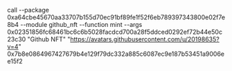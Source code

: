 call --package 0xa64cbe45670aa33707b155d70ec91bf89fe1f52f6eb789397343800e02f7e8b4 --module github_nft --function mint --args 0x02351856fc68461bc6c6b5028facdcd700a28f5ddced0292ef72b44e50c23c30 "Github NFT" "https://avatars.githubusercontent.com/u/20198635?v=4" 0x7b8e0864967427679b4e129f79dc332a885c6087ec9e187b53451a9006ee15f2